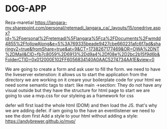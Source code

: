 # DOG-APP
Reza-maretial
https://langara-my.sharepoint.com/personal/retemadi_langara_ca/_layouts/15/onedrive.aspx?id=%2Fpersonal%2Fretemadi%5Flangara%5Fca%2FDocuments%2Fwmdd4855%2FfollowAlong&e=5%3A769335beade9427cbe660231afc6f7ad&sharingv2=true&fromShare=true&at=9&CT=1738267177469&OR=OWA%2DNT%2DMail&CID=fb7c8059%2D6913%2Dd9a4%2Df08e%2D2bc2b15f9d6b&FolderCTID=0x012000E102FF6056834140A0AAC5274734AA1E&view=0


We are going to create a form and ask user to fill the form. 
we need to have the liveserver extenstion: it allows us to start the application from the directory we are working on it
creare your boilerplate code for your html
we need some semantic tags to start: like main ->section: 
They do not have any visual outside but they have the structure for html page to start
we are going to use a mvp.css for our styleing as a framework for css

defer will first load the whole html (DOM) and then load the JS. that's why we are adding defer. if  iam going to the have an eventlistener we need to see the dom first
Add a style to your html without adding a style: 
https://andybrewer.github.io/mvp/
